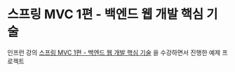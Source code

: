 # 스프링 MVC 1편 - 백엔드 웹 개발 핵심 기술

인프런
강의 [스프링 MVC 1편 - 백엔드 웹 개발 핵심 기술](https://www.inflearn.com/course/%EC%8A%A4%ED%94%84%EB%A7%81-mvc-1/)
을 수강하면서 진행한 예제 프로젝트
